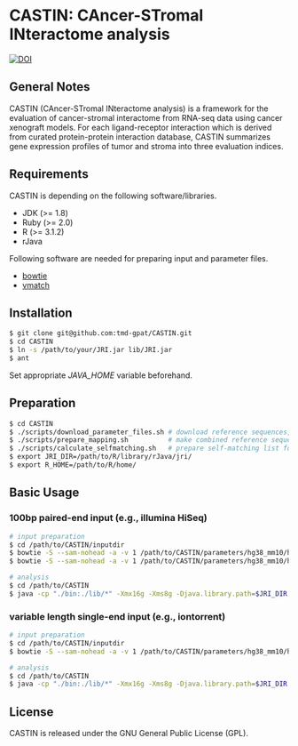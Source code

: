 # CASTIN: CAncer-STromal INteractome analysis

[![DOI](https://zenodo.org/badge/21913/tmd-gpat/CASTIN.svg)](https://zenodo.org/badge/latestdoi/21913/tmd-gpat/CASTIN)

## General Notes

CASTIN (CAncer-STromal INteractome analysis) is a framework for the evaluation of cancer-stromal interactome from RNA-seq data using cancer xenograft models.
For each ligand-receptor interaction which is derived from curated protein-protein interaction database, CASTIN summarizes gene expression profiles of tumor and stroma into three evaluation indices.

## Requirements

CASTIN is depending on the following software/libraries.

- JDK (>= 1.8)
- Ruby (>= 2.0)
- R (>= 3.1.2)
- rJava

Following software are needed for preparing input and parameter files.

- [bowtie](http://bowtie-bio.sourceforge.net/index.shtml)
- [vmatch](http://www.vmatch.de/)

## Installation

```bash
$ git clone git@github.com:tmd-gpat/CASTIN.git
$ cd CASTIN
$ ln -s /path/to/your/JRI.jar lib/JRI.jar
$ ant
```

Set appropriate *JAVA_HOME* variable beforehand.

## Preparation

```bash
$ cd CASTIN
$ ./scripts/download_parameter_files.sh # download reference sequences, etc.
$ ./scripts/prepare_mapping.sh          # make combined reference sequence and bowtie index
$ ./scripts/calculate_selfmatching.sh   # prepare self-matching list for mappability correction
$ export JRI_DIR=/path/to/R/library/rJava/jri/
$ export R_HOME=/path/to/R/home/
```

## Basic Usage

### 100bp paired-end input (e.g., illumina HiSeq)
```bash
# input preparation
$ cd /path/to/CASTIN/inputdir
$ bowtie -S --sam-nohead -a -v 1 /path/to/CASTIN/parameters/hg38_mm10/hg38_mm10 R1.fastq > input_100_1.sam
$ bowtie -S --sam-nohead -a -v 1 /path/to/CASTIN/parameters/hg38_mm10/hg38_mm10 R2.fastq > input_100_2.sam

# analysis
$ cd /path/to/CASTIN
$ java -cp "./bin:./lib/*" -Xmx16g -Xms8g -Djava.library.path=$JRI_DIR interaction.Main -p /path/to/CASTIN/inputdir/input -l 100 -o /path/to/CASTIN/outputdir
```

### variable length single-end input (e.g., iontorrent)
```bash
# input preparation
$ cd /path/to/CASTIN/inputdir
$ bowtie -S --sam-nohead -a -v 1 /path/to/CASTIN/parameters/hg38_mm10/hg38_mm10 input.fastq > input.sam

# analysis
$ cd /path/to/CASTIN
$ java -cp "./bin:./lib/*" -Xmx16g -Xms8g -Djava.library.path=$JRI_DIR interaction.Main -s /path/to/CASTIN/inputdir/input.sam -o /path/to/CASTIN/outputdir
```

## License

CASTIN is released under the GNU General Public License (GPL).

